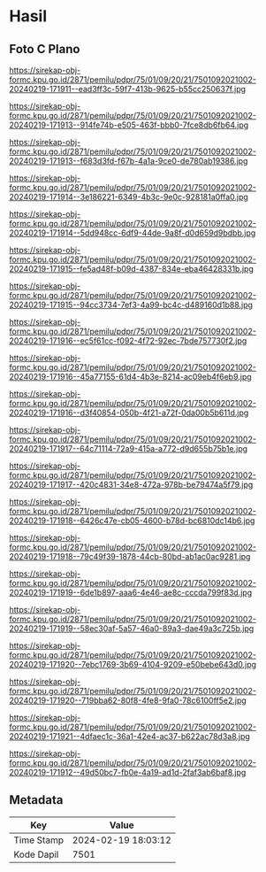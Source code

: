 # Hasil

## Foto C Plano

https://sirekap-obj-formc.kpu.go.id/2871/pemilu/pdpr/75/01/09/20/21/7501092021002-20240219-171911--ead3ff3c-59f7-413b-9625-b55cc250637f.jpg

https://sirekap-obj-formc.kpu.go.id/2871/pemilu/pdpr/75/01/09/20/21/7501092021002-20240219-171913--914fe74b-e505-463f-bbb0-7fce8db6fb64.jpg

https://sirekap-obj-formc.kpu.go.id/2871/pemilu/pdpr/75/01/09/20/21/7501092021002-20240219-171913--f683d3fd-f67b-4a1a-9ce0-de780ab19386.jpg

https://sirekap-obj-formc.kpu.go.id/2871/pemilu/pdpr/75/01/09/20/21/7501092021002-20240219-171914--3e186221-6349-4b3c-9e0c-928181a0ffa0.jpg

https://sirekap-obj-formc.kpu.go.id/2871/pemilu/pdpr/75/01/09/20/21/7501092021002-20240219-171914--5dd948cc-6df9-44de-9a8f-d0d659d9bdbb.jpg

https://sirekap-obj-formc.kpu.go.id/2871/pemilu/pdpr/75/01/09/20/21/7501092021002-20240219-171915--fe5ad48f-b09d-4387-834e-eba46428331b.jpg

https://sirekap-obj-formc.kpu.go.id/2871/pemilu/pdpr/75/01/09/20/21/7501092021002-20240219-171915--94cc3734-7ef3-4a99-bc4c-d489160d1b88.jpg

https://sirekap-obj-formc.kpu.go.id/2871/pemilu/pdpr/75/01/09/20/21/7501092021002-20240219-171916--ec5f61cc-f092-4f72-92ec-7bde757730f2.jpg

https://sirekap-obj-formc.kpu.go.id/2871/pemilu/pdpr/75/01/09/20/21/7501092021002-20240219-171916--45a77155-61d4-4b3e-8214-ac09eb4f6eb9.jpg

https://sirekap-obj-formc.kpu.go.id/2871/pemilu/pdpr/75/01/09/20/21/7501092021002-20240219-171916--d3f40854-050b-4f21-a72f-0da00b5b611d.jpg

https://sirekap-obj-formc.kpu.go.id/2871/pemilu/pdpr/75/01/09/20/21/7501092021002-20240219-171917--64c71114-72a9-415a-a772-d9d655b75b1e.jpg

https://sirekap-obj-formc.kpu.go.id/2871/pemilu/pdpr/75/01/09/20/21/7501092021002-20240219-171917--420c4831-34e8-472a-978b-be79474a5f79.jpg

https://sirekap-obj-formc.kpu.go.id/2871/pemilu/pdpr/75/01/09/20/21/7501092021002-20240219-171918--6426c47e-cb05-4600-b78d-bc6810dc14b6.jpg

https://sirekap-obj-formc.kpu.go.id/2871/pemilu/pdpr/75/01/09/20/21/7501092021002-20240219-171918--79c49f39-1878-44cb-80bd-ab1ac0ac9281.jpg

https://sirekap-obj-formc.kpu.go.id/2871/pemilu/pdpr/75/01/09/20/21/7501092021002-20240219-171919--6de1b897-aaa6-4e46-ae8c-cccda799f83d.jpg

https://sirekap-obj-formc.kpu.go.id/2871/pemilu/pdpr/75/01/09/20/21/7501092021002-20240219-171919--58ec30af-5a57-46a0-89a3-dae49a3c725b.jpg

https://sirekap-obj-formc.kpu.go.id/2871/pemilu/pdpr/75/01/09/20/21/7501092021002-20240219-171920--7ebc1769-3b69-4104-9209-e50bebe643d0.jpg

https://sirekap-obj-formc.kpu.go.id/2871/pemilu/pdpr/75/01/09/20/21/7501092021002-20240219-171920--719bba62-80f8-4fe8-9fa0-78c6100ff5e2.jpg

https://sirekap-obj-formc.kpu.go.id/2871/pemilu/pdpr/75/01/09/20/21/7501092021002-20240219-171921--4dfaec1c-36a1-42e4-ac37-b622ac78d3a8.jpg

https://sirekap-obj-formc.kpu.go.id/2871/pemilu/pdpr/75/01/09/20/21/7501092021002-20240219-171912--49d50bc7-fb0e-4a19-ad1d-2faf3ab6baf8.jpg


## Metadata

| Key        | Value               |
| ---------- | ------------------- |
| Time Stamp | 2024-02-19 18:03:12 |
| Kode Dapil | 7501                |



